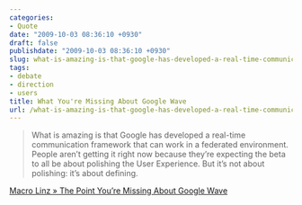 ```yaml
---
categories:
- Quote
date: "2009-10-03 08:36:10 +0930"
draft: false
publishdate: "2009-10-03 08:36:10 +0930"
slug: what-is-amazing-is-that-google-has-developed-a-real-time-communication-framework-that-can-work-in-a-federated-environmentpeople-arent-getting-it-right-now-because-theyre-expecting-the-beta-to-all-be-a
tags:
- debate
- direction
- users
title: What You're Missing About Google Wave
url: /what-is-amazing-is-that-google-has-developed-a-real-time-communication-framework-that-can-work-in-a-federated-environmentpeople-arent-getting-it-right-now-because-theyre-expecting-the-beta-to-all-be-a/
---
```

> What is amazing is that Google has developed a real-time communication
> framework that can work in a federated environment.\
> People aren’t getting it right now because they’re expecting the beta
> to all be about polishing the User Experience. But it’s not about
> polishing: it’s about defining.

[Macro Linz » The Point You’re Missing About Google
Wave](http://macrolinz.com/macrolinz/index.php/2009/10/01/the-point-youre-missing-about-google-wave/)